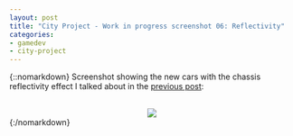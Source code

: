 ```yaml
---
layout: post
title: "City Project - Work in progress screenshot 06: Reflectivity"
categories:
- gamedev
- city-project
---
```


{::nomarkdown}
Screenshot showing the new cars with the chassis reflectivity effect I talked about in the <a href="http://blog.binarynonsense.com/2011/06/work-in-progress-video-12-chassis.html">previous post</a>:<br /><br /><div class="separator" style="clear: both; text-align: center;"><img border="0" src="http://3.bp.blogspot.com/-p2ujj80aAP0/TfDrwbvfkcI/AAAAAAAAAEc/iu17A9Wzm9M/s1600/blog.binarynonsense.com_20110609_2.jpg" /></div>
{:/nomarkdown}